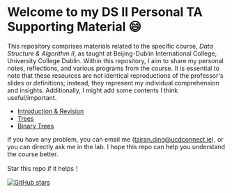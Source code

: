 # Welcome to my DS II Personal TA Supporting Material :smile:

This repository comprises materials related to the specific course, _Data Structure & Algorithm II_, as taught at
Beijing-Dublin International College, University College Dublin. Within this repository, I aim to share my personal
notes, reflections, and various programs from the course. It is essential to note that these resources are not identical
reproductions of the professor's slides or definitions; instead, they represent my individual comprehension and
insights. Additionally, I might add some contents I think useful/important.

- [Introduction & Revision](./notes/01-intro.md)
- [Trees](./notes/02-trees.md)
- [Binary Trees](./notes/03-binary-trees)

If you have any problem, you can email me (tairan.ding@ucdconnect.ie), or you can directly ask me in the lab. I hope
this repo can help you understand the course better.

Star this repo if it helps！

[![GitHub stars](https://img.shields.io/github/stars/TairanD/Data-Struc-Algorithm-TA?style=social)](https://github.com/TairanD/Data-Struc-Algorithm-TA/stargazers)
